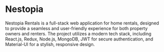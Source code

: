 # Nestopia
Nestopia Rentals is a full-stack web application for home rentals, designed to provide a seamless and user-friendly experience for both property owners and renters. The project utilizes a modern tech stack, including React.js, Redux, Node.js, MongoDB, JWT for secure authentication, and Material-UI for a stylish, responsive design.
